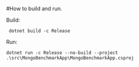 
#How to build and run.

Build:

```  dotnet build -c Release ```

Run:

``` dotnet run -c Release --no-build --project .\src\MongoBenchmarkApp\MongoBenchmarkApp.csproj ```
